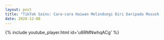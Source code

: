 ```yaml
---
layout: post
title: "TikTok Sains: Cara-cara Haiwan Melindungi Diri Daripada Musush Oleh Nur Fathihah Sholihin"
date: 2020-12-08
---
```


{% include youtube_player.html id='u8RMNwhqACg' %}

